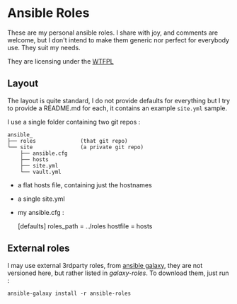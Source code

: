 Ansible Roles
=============

These are my personal ansible roles. I share with joy, and comments are welcome,
but I don't intend to make them generic nor perfect for everybody use. They suit
my needs.

They are licensing under the [WTFPL](http://www.wtfpl.net/txt/copying/)


Layout
------

The layout is quite standard, I do not provide defaults for everything but I try
to provide a README.md for each, it contains an example `site.yml` sample.


I use a single folder containing two git repos :

    ansible_
    ├── roles              (that git repo)
    └── site               (a private git repo)
        ├── ansible.cfg
        ├── hosts
        ├── site.yml
        └── vault.yml


 - a flat hosts file, containing just the hostnames
 - a single site.yml
 - my ansible.cfg :

    [defaults]
    roles_path = ../roles
    hostfile = hosts


External roles
--------------

I may use external 3rdparty roles, from [ansible galaxy](https://galaxy.ansible.com/), they are not versioned here, but rather listed in *galaxy-roles*. To download them, just run :

    ansible-galaxy install -r ansible-roles
